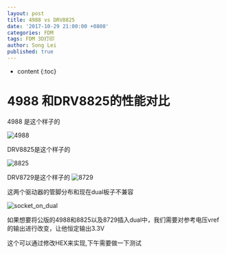 ```yaml
---
layout: post
title: 4988 vs DRV8825
date: '2017-10-29 21:00:00 +0800'
categories: FDM
tags: FDM 3D打印
author: Song Lei
published: true
---
```


* content
{:toc}

# 4988 和DRV8825的性能对比
4988 是这个样子的 

![4988]({{site.baseurl}}/images/4988.png)

DRV8825是这个样子的

![8825]({{site.baseurl}}/images/8825.png)

DRV8729是这个样子的
![8729]({{site.baseurl}}/images/LV8729.png)

这两个驱动器的管脚分布和现在dual板子不兼容

![socket_on_dual]({{site.baseurl}}/images/dual_socket.png)

如果想要将公版的4988和8825以及8729插入dual中，我们需要对参考电压vref的输出进行改变，让他恒定输出3.3V

这个可以通过修改HEX来实现,下午需要做一下测试
